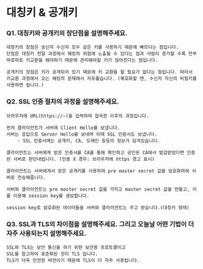 # 대칭키 & 공개키
### Q1. 대칭키와 공개키의 장단점을 설명해주세요. 
```
대칭키의 장점은 송신자 수신자 모두 같은 키를 사용하기 때문에 빠르다는 점입니다.
단점은 대칭키 전달 과정에서 해킹의 위험에 노출될 수 있다는 점과 사람이 증가할 수록 전부 따로따로 키교환을 해야하기 때문에 관리해야할 키가 많아진다는 점입니다.

공개키의 장점은 키가 공개되어 있기 때문에 키 교환을 할 필요가 없다는 점입니다. 따라서 키교환 과정에서 오는 해킹의 문제에서 자유롭습니다. (복호화할 땐, 수신자 자신의 비밀키를 사용하면 됩니다.)
```
### Q2. SSL 인증 절차의 과정을 설명해주세요. 
```
브라우저에 URL(https://~)을 입력하여 접속한 이후의 과정입니다.

먼저 클라이언트가 서버에 Client Hello를 보냅니다. 
서버는 응답으로 Server Hello를 보내며 이때 SSL 인증서도 보냅니다.
	- SSL 인증서에는 공개키, CA, 도메인 등등의 정보가 담겨있습니다.

클라이언트는 서버에게 받은 인증서를 CA를 통해 확인하고 공인된 CA에서 발급받았다면 인증된 서버로 판단내립니다. (인증 X 경우: 브라우저에 https 경고 표시)

클라이언트는 서버에게서 받은 공개키를 사용하여 pre master secret 값을 암호화하여 서버로 전송해줍니다. 

서버와 클라이언트는 pre master secret 값을 가지고 master secret 값을 만들고, 이를 이용해 session key를 생성합니다.

session key로 암호화된 데이터들을 서버와 클라이언트는 주고 받습니다.(대칭키 형태)
```
### Q3. SSL과 TLS의 차이점을 설명해주세요. 그리고 오늘날 어떤 기법이 더 자주 사용되는지 설명해주세요. 
```
SSL와 TLS는 보안 통신을 하기 위한 보안용 프로토콜이고
SSL를 참고하여 표준화된 것이 TLS 입니다. 
TLS가 더욱 안전한 버전이기 때문에 TLS이 더 자주 사용됩니다. 
```